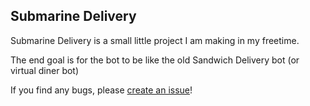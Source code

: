 ## Submarine Delivery
Submarine Delivery is a small little project I am making in my freetime.

The end goal is for the bot to be like the old Sandwich Delivery bot (or virtual diner bot)

If you find any bugs, please [create an issue](../../issues/new)!

